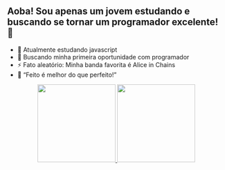 ## Aoba! Sou apenas um jovem estudando e buscando se tornar um programador excelente! 👋

<!--
**leonardoalc/leonardoalc** is a ✨ _special_ ✨ repository because its `README.md` (this file) appears on your GitHub profile.

Here are some ideas to get you started:

- 🔭 I’m currently working on ...
- 🌱 I’m currently learning ...
- 👯 I’m looking to collaborate on ...
- 🤔 I’m looking for help with ...
- 💬 Ask me about ...
- 📫 How to reach me: ...
- 😄 Pronouns: ...
- ⚡ Fun fact: ...
-->
- 🌱 Atualmente estudando javascript
- 🙂 Buscando minha primeira oportunidade com programador
- ⚡ Fato aleatório: Minha banda favorita é Alice in Chains
- 💙 “Feito é melhor do que perfeito!”

<div align="center">
  <a href="https://github.com/leonardoalc">
  <img height="180em" src="https://github-readme-stats.vercel.app/api?username=leonardoalc&show_icons=true&theme=dracula&include_all_commits=true&count_private=true"/>
  <img height="180em" src="https://github-readme-stats.vercel.app/api/top-langs/?username=leonardoalc&layout=compact&langs_count=7&theme=dracula"/>
</div>
